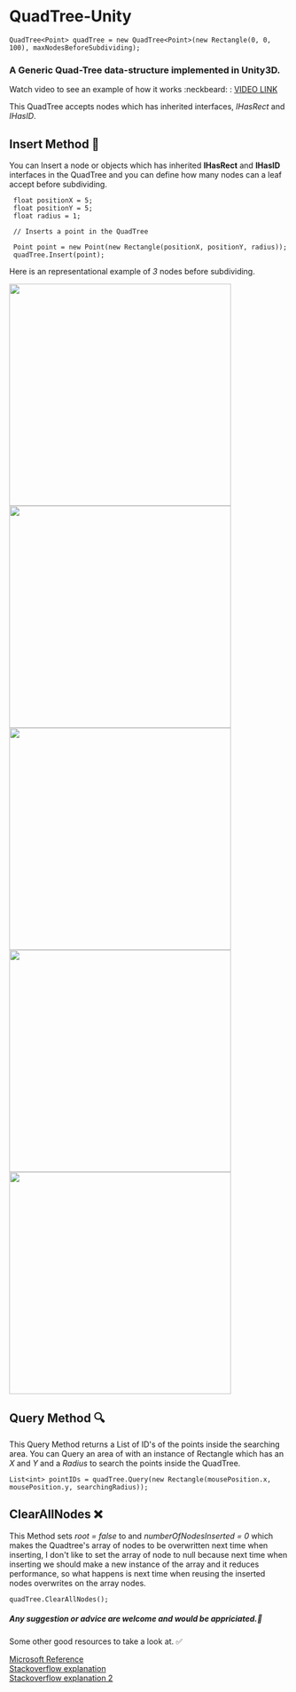 # QuadTree-Unity 
```
QuadTree<Point> quadTree = new QuadTree<Point>(new Rectangle(0, 0, 100), maxNodesBeforeSubdividing);
```

<h3>A Generic Quad-Tree data-structure implemented in Unity3D.</h3>
<p> Watch video to see an example of how it works :neckbeard: : <a href="https://www.youtube.com/watch?v=NmN3hqPfVY0" target="_blank" rel="noopener noreferrer">VIDEO LINK</a> </p>

<p>
This QuadTree accepts nodes which has inherited interfaces, <i>IHasRect</i> and <i>IHasID</i>.

<h2> Insert Method 🔑</h2>
<p>
You can Insert a node or objects which has inherited <b>IHasRect</b> and <b>IHasID</b> interfaces in the QuadTree and 
you can define how many nodes can a leaf accept before subdividing. 

```
 float positionX = 5;
 float positionY = 5;
 float radius = 1;
 
 // Inserts a point in the QuadTree
 
 Point point = new Point(new Rectangle(positionX, positionY, radius));
 quadTree.Insert(point);
```
 
<p> Here is an representational example of <i>3</i> nodes before subdividing.</p>

<img width="400px" src="https://user-images.githubusercontent.com/25881325/59792394-5ba87700-92d4-11e9-85c0-76c1f425d4a2.png"/>
<img width="400px" src="https://user-images.githubusercontent.com/25881325/59792393-5ba87700-92d4-11e9-9b1c-173672853b22.png"/>
<img width="400px" src="https://user-images.githubusercontent.com/25881325/59792391-5ba87700-92d4-11e9-9cc5-9541cb7cedcc.png"/>
<img width="400px" src="https://user-images.githubusercontent.com/25881325/59792392-5ba87700-92d4-11e9-91cc-894e3c674d8a.png"/>
<img width="400px" src="https://user-images.githubusercontent.com/25881325/59792390-5ba87700-92d4-11e9-96cd-f770687a9b32.png"/>
</p>

<h2> Query Method 🔍 </h2>
<p>
This Query Method returns a List<int> of ID's of the points inside the searching area.
You can Query an area of with an instance of Rectangle which has an <i>X</i> and <i>Y</i> and a <i>Radius</i> to search the points inside the QuadTree.
</p>

 
 ```
 List<int> pointIDs = quadTree.Query(new Rectangle(mousePosition.x, mousePosition.y, searchingRadius));
 ```
 
<h2> ClearAllNodes ❌</h2>
<p>
  This Method sets <i>root = false</i> to and <i>numberOfNodesInserted = 0</i> which makes the Quadtree's array of nodes to be overwritten next time when inserting,
  I don't like to set the array of node to null because next time when inserting we should make a new instance of the array and it reduces performance, 
  so what happens is next time when reusing the inserted nodes overwrites on the array nodes.
</p>

 
 ```
 quadTree.ClearAllNodes();
 ```
 
 
<h5> Any suggestion or advice are welcome and would be appriciated.🙏</h5>

<p> Some other good resources to take a look at. ✅</p>
<a href="https://referencesource.microsoft.com/#System.Activities.Presentation/System.Activities.Presentation/System/Activities/Presentation/View/QuadTree.cs" target="_blank" rel="noopener noreferrer">Microsoft Reference</a>
<br/> 
<a href="https://stackoverflow.com/questions/41946007/efficient-and-well-explained-implementation-of-a-quadtree-for-2d-collision-det" target="_blank" rel="noopener noreferrer">Stackoverflow explanation</a>
<br/>
 <a href="https://stackoverflow.com/questions/42873508/quad-tree-and-kd-tree" target="_blank" rel="noopener noreferrer">Stackoverflow explanation 2</a>
